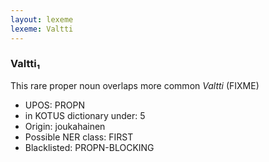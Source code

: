 ```yaml
---
layout: lexeme
lexeme: Valtti
---
```


###  Valtti₁

This rare proper noun overlaps more common *Valtti* (FIXME)
* UPOS:  PROPN
* in KOTUS dictionary under:  5
* Origin:  joukahainen
* Possible NER class:  FIRST
* Blacklisted:  PROPN-BLOCKING

